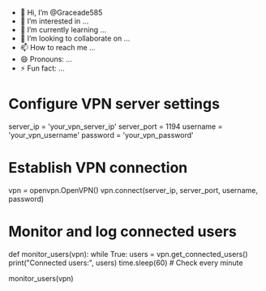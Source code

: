 - 👋 Hi, I’m @Graceade585
- 👀 I’m interested in ...
- 🌱 I’m currently learning ...
- 💞️ I’m looking to collaborate on ...
- 📫 How to reach me ...
- 😄 Pronouns: ...
- ⚡ Fun fact: ...

# Configure VPN server settings
server_ip = 'your_vpn_server_ip'
server_port = 1194
username = 'your_vpn_username'
password = 'your_vpn_password'

# Establish VPN connection
vpn = openvpn.OpenVPN()
vpn.connect(server_ip, server_port, username, password)

# Monitor and log connected users
def monitor_users(vpn):
    while True:
        users = vpn.get_connected_users()
        print("Connected users:", users)
        time.sleep(60)  # Check every minute

monitor_users(vpn)
<!---
Graceade585/Graceade585 is a ✨ special ✨ repository because its `README.md` (this file) appears on your GitHub profile.
You can click the Preview link to take a look at your changes.
--->
